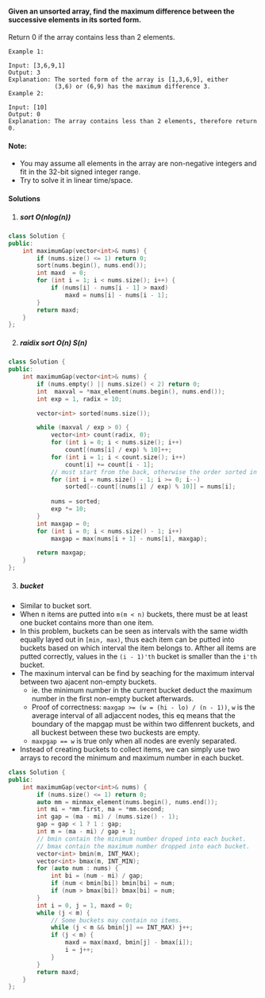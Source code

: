 #### Given an unsorted array, find the maximum difference between the successive elements in its sorted form.

Return 0 if the array contains less than 2 elements.

```
Example 1:

Input: [3,6,9,1]
Output: 3
Explanation: The sorted form of the array is [1,3,6,9], either
             (3,6) or (6,9) has the maximum difference 3.
Example 2:

Input: [10]
Output: 0
Explanation: The array contains less than 2 elements, therefore return 0.
```

#### Note:

- You may assume all elements in the array are non-negative integers and fit in the 32-bit signed integer range.
- Try to solve it in linear time/space.


#### Solutions

1. ##### sort O(nlog(n))

```c++
class Solution {
public:
    int maximumGap(vector<int>& nums) {
        if (nums.size() <= 1) return 0;
        sort(nums.begin(), nums.end());
        int maxd  = 0;
        for (int i = 1; i < nums.size(); i++) {
            if (nums[i] - nums[i - 1] > maxd)
                maxd = nums[i] - nums[i - 1];
        }
        return maxd;
    }
};
```


2. ##### raidix sort O(n) S(n)

```c++
class Solution {
public:
    int maximumGap(vector<int>& nums) {
        if (nums.empty() || nums.size() < 2) return 0;
        int  maxval = *max_element(nums.begin(), nums.end());
        int exp = 1, radix = 10;

        vector<int> sorted(nums.size());

        while (maxval / exp > 0) {
            vector<int> count(radix, 0);
            for (int i = 0; i < nums.size(); i++)
                count[(nums[i] / exp) % 10]++;
            for (int i = 1; i < count.size(); i++)
                count[i] += count[i - 1];
            // must start from the back, otherwise the order sorted in the last step could be shuffled
            for (int i = nums.size() - 1; i >= 0; i--)
                sorted[--count[(nums[i] / exp) % 10]] = nums[i];
            
            nums = sorted;
            exp *= 10;
        }
        int maxgap = 0;
        for (int i = 0; i < nums.size() - 1; i++)
            maxgap = max(nums[i + 1] - nums[i], maxgap);

        return maxgap;
    }
};
```

3. ##### bucket

- Similar to bucket sort.
- When n items are putted into `m(m < n)` buckets, there must be at least one bucket contains more than one item.
- In this problem, buckets can be seen as intervals with the same width equally layed out in `[min, max)`, thus each item can be putted into buckets based on which interval the item belongs to. Afther all items are putted correctly, values in the `(i - 1)'th` bucket is smaller than the `i'th` bucket.
- The maxinum interval can be find by seaching for the maximum interval between two ajacent non-empty buckets.
    - ie. the minimum number in the current bucket deduct the maximum number in the first non-empty bucket afterwards. 
    - Proof of correctness: `maxgap >= (w = (hi - lo) / (n - 1))`, `w` is the average interval of all adjaccent nodes, this eq means that the boundary of the mapgap must be within two diffenrent buckets, and all buckest between these two buckests are empty.
    - `maxpgap == w` is true only when all nodes are evenly separated.
- Instead of creating buckets to collect items, we can simply use two arrays to record the minimum and maximum number in each bucket.

```c++
class Solution {
public:
    int maximumGap(vector<int>& nums) {
        if (nums.size() <= 1) return 0;
        auto mm = minmax_element(nums.begin(), nums.end());
        int mi = *mm.first, ma = *mm.second;
        int gap = (ma - mi) / (nums.size() - 1);
        gap = gap < 1 ? 1 : gap;
        int m = (ma - mi) / gap + 1;
        // bmin contain the minimum number droped into each bucket.
        // bmax contain the maximum number dropped into each bucket.
        vector<int> bmin(m, INT_MAX);
        vector<int> bmax(m, INT_MIN);
        for (auto num : nums) {
            int bi = (num - mi) / gap;
            if (num < bmin[bi]) bmin[bi] = num;
            if (num > bmax[bi]) bmax[bi] = num;
        }
        int i = 0, j = 1, maxd = 0;
        while (j < m) {
            // Some buckets may contain no items.
            while (j < m && bmin[j] == INT_MAX) j++;
            if (j < m) {
                maxd = max(maxd, bmin[j] - bmax[i]);
                i = j++;
            }
        }
        return maxd;
    }
};
```